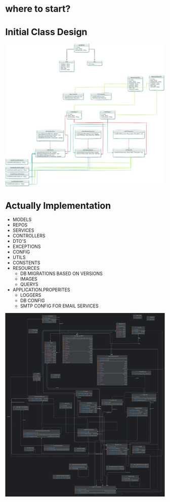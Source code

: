 # where to start?

# Initial Class Design

![LLD IMAGE](src/main/resources/images/email_validation.jpg)

# Actually Implementation

* MODELS
* REPOS
* SERVICES
* CONTROLLERS
* DTO'S
* EXCEPTIONS
* CONFIG
* UTILS
* CONSTENTS
* RESOURCES
  * DB MIGRATIONS BASED ON VERSIONS
  * IMAGES
  * QUERYS
* APPLICATION.PROPERITES
  * LOGGERS
  * DB CONFIG
  * SMTP CONFIG FOR EMAIL SERVICES

![IntiliJ LLD Design Exported](src/main/resources/images/MyProjectFullClassDiagram.jpg)
